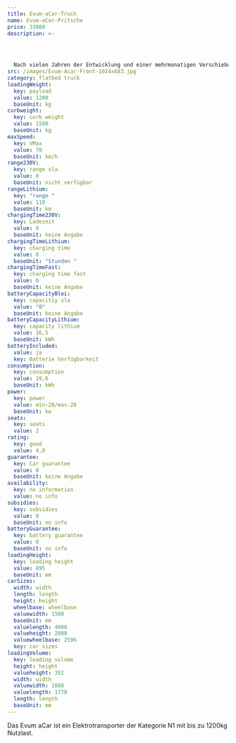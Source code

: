 ```yaml
---
title: Evum-aCar-Truck
name: Evum-aCar-Pritsche
price: 33080
description: >-
  



  Nach vielen Jahren der Entwicklung und einer mehrmonatigen Verschiebung des Produktionsstarts durch die Corona-Krise, ist das Evum A -Car nun seit Juni 2020 auf dem Markt. Ursprünglich wurde der kräftige Elektrotransporter für Entwicklungs- und Schwellenländern entwickelt, wo er in der Landwirtschaft und der Industrie zum Einsatz kommen sollte. Während der Entstehungsphase wurde aber klar, dass das Fahrzeug auch für den europäischen Markt attraktiv sein könnte.
src: /images/Evum-Acar-Front-1024x683.jpg
category: flatbed truck
loadingWeight:
  key: payload
  value: 1200
  baseUnit: kg
curbweight:
  key: curb weight
  value: 1500
  baseUnit: kg
maxSpeed:
  key: VMax
  value: 70
  baseUnit: km/h
range230V:
  key: range sla
  value: 0
  baseUnit: nicht verfügbar
rangeLithium:
  key: "range "
  value: 110
  baseUnit: km
chargingTime230V:
  key: Ladezeit
  value: 0
  baseUnit: keine Angabe
chargingTimeLithium:
  key: charging time
  value: 6
  baseUnit: "Stunden "
chargingTimeFast:
  key: charging time fast
  value: 0
  baseUnit: keine Angabe
batteryCapacityBlei:
  key: capacitiy sla
  value: "0"
  baseUnit: keine Angabe
batteryCapacityLithium:
  key: capacity lithium
  value: 16,5
  baseUnit: kWh
batteryIncluded:
  value: ja
  key: Batterie Verfügbarkeit
consumption:
  key: consumption
  value: 19,6
  baseUnit: kWh
power:
  key: power
  value: min-20/max-28
  baseUnit: kw
seats:
  key: seats
  value: 2
rating:
  key: good
  value: 4,0
guarantee:
  key: Car guarantee
  value: 0
  baseUnit: keine Angabe
availability:
  key: no information
  value: no info
subsidies:
  key: subsidies
  value: 0
  baseUnit: no info
batteryGuarantee:
  key: battery guarantee
  value: 0
  baseUnit: no info
loadingHeight:
  key: loading height
  value: 895
  baseUnit: mm
carSizes:
  width: width
  length: length
  height: height
  wheelbase: wheelbase
  valuewidth: 1500
  baseUnit: mm
  valuelength: 4000
  valueheight: 2000
  valuewheelbase: 2596
  key: car sizes
loadingVolume:
  key: loading volume
  height: height
  valueheight: 352
  width: width
  valuewidth: 1608
  valuelength: 1778
  length: length
  baseUnit: mm
---
```

Das Evum aCar ist ein Elektrotransporter der Kategorie N1  mit bis zu 1200kg Nutzlast.
